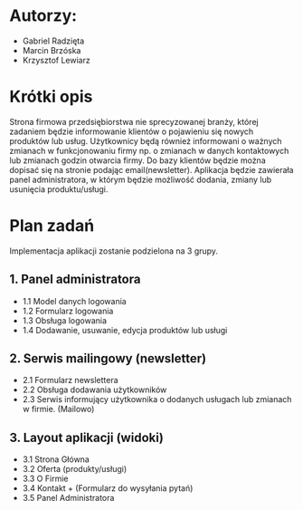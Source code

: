 # Autorzy: 
  - Gabriel Radzięta
  - Marcin Brzóska
  - Krzysztof Lewiarz

# Krótki opis
Strona firmowa przedsiębiorstwa nie sprecyzowanej branży, której zadaniem będzie informowanie klientów o pojawieniu się nowych produktów lub usług. Użytkownicy będą również informowani o ważnych zmianach w funkcjonowaniu firmy np. o zmianach w danych kontaktowych lub zmianach godzin otwarcia firmy. Do bazy klientów będzie można dopisać się na stronie podając email(newsletter).
Aplikacja będzie zawierała panel administratora, w którym będzie możliwość dodania, zmiany lub usunięcia produktu/usługi.

# Plan zadań
Implementacja aplikacji zostanie podzielona na 3 grupy.
## 1. Panel administratora
  - 1.1 Model danych logowania
  - 1.2 Formularz logowania
  - 1.3 Obsługa logowania
  - 1.4 Dodawanie, usuwanie, edycja produktów lub usługi
    
## 2. Serwis mailingowy (newsletter)
  - 2.1 Formularz newslettera
  - 2.2 Obsługa dodawania użytkowników
  - 2.3 Serwis informujący użytkownika o dodanych usługach lub zmianach w firmie. (Mailowo)
    
## 3. Layout aplikacji (widoki)
  - 3.1 Strona Główna
  - 3.2 Oferta (produkty/usługi)
  - 3.3 O Firmie
  - 3.4 Kontakt + (Formularz do wysyłania pytań)
  - 3.5 Panel Administratora
  
